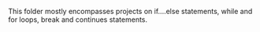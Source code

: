 This folder mostly encompasses projects on if....else statements, while and for loops, break and continues statements.
